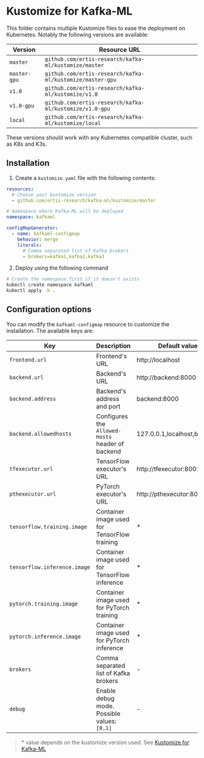 # Kustomize for Kafka-ML

This folder contains multiple Kustomize files to ease the deployment on
Kubernetes. Notably the following versions are available:

| Version      | Resource URL                                              |
| ------------ | --------------------------------------------------------- |
| `master`     | `github.com/ertis-research/kafka-ml/kustomize/master`     |
| `master-gpu` | `github.com/ertis-research/kafka-ml/kustomize/master-gpu` |
| `v1.0`       | `github.com/ertis-research/kafka-ml/kustomize/v1.0`       |
| `v1.0-gpu`   | `github.com/ertis-research/kafka-ml/kustomize/v1.0-gpu`   |
| `local`      | `github.com/ertis-research/kafka-ml/kustomize/local`      |

These versions should work with any Kubernetes compatible cluster, such as K8s
and K3s.

## Installation

1. Create a `kustomize.yaml` file with the following contents:

```yaml
resources:
  # Choose your kustomize version
  - github.com/ertis-research/kafka-ml/kustomize/master

# Namespace where Kafka-ML will be deployed
namespace: kafkaml

configMapGenerator:
  - name: kafkaml-configmap
    behavior: merge
    literals:
      # Comma separated list of Kafka brokers
      - brokers=kafka1,kafka2,kafka3
```

2. Deploy using the following command

```sh
# Create the namespace first if it doesn't exists
kubectl create namespace kafkaml
kubectl apply -k .
```

## Configuration options

You can modify the `kafkaml-configmap` resource to customize the installation.
The available keys are:

| Key                          | Description                                      | Default value               |
| ---------------------------- | ------------------------------------------------ | --------------------------- |
| `frontend.url`               | Frontend's URL                                   | http://localhost            |
| `backend.url`                | Backend's URL                                    | http://backend:8000         |
| `backend.address`            | Backend's address and port                       | backend:8000                |
| `backend.allowedhosts`       | Configures the `Allowed-Hosts` header of backend | 127.0.0.1,localhost,backend |
| `tfexecutor.url`             | TensorFlow executor's URL                        | http://tfexecutor:8001/     |
| `pthexecutor.url`            | PyTorch executor's URL                           | http://pthexecutor:8002/    |
| `tensorflow.training.image`  | Container image used for TensorFlow training     | \*                          |
| `tensorflow.inference.image` | Container image used for TensorFlow inference    | \*                          |
| `pytorch.training.image`     | Container image used for PyTorch training        | \*                          |
| `pytorch.inference.image`    | Container image used for PyTorch inference       | \*                          |
| `brokers`                    | Comma separated list of Kafka brokers            | -                           |
| `debug`                      | Enable debug mode. Possible values: `[0,1]`      | -                           |

> \* value depends on the kustomize version used. See
> [Kustomize for Kafka-ML](#kustomize-for-kafka-ml)
